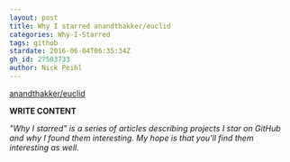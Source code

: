```yaml
---
layout: post
title: Why I starred anandthakker/euclid
categories: Why-I-Starred
tags: github
stardate: 2016-06-04T06:35:34Z
gh_id: 27503733
author: Nick Peihl
---
```


[anandthakker/euclid](https://github.com/anandthakker/euclid)

**WRITE CONTENT**

*"Why I starred" is a series of articles describing projects I star on GitHub and why I found them interesting. My hope is that you'll find them interesting as well.*

